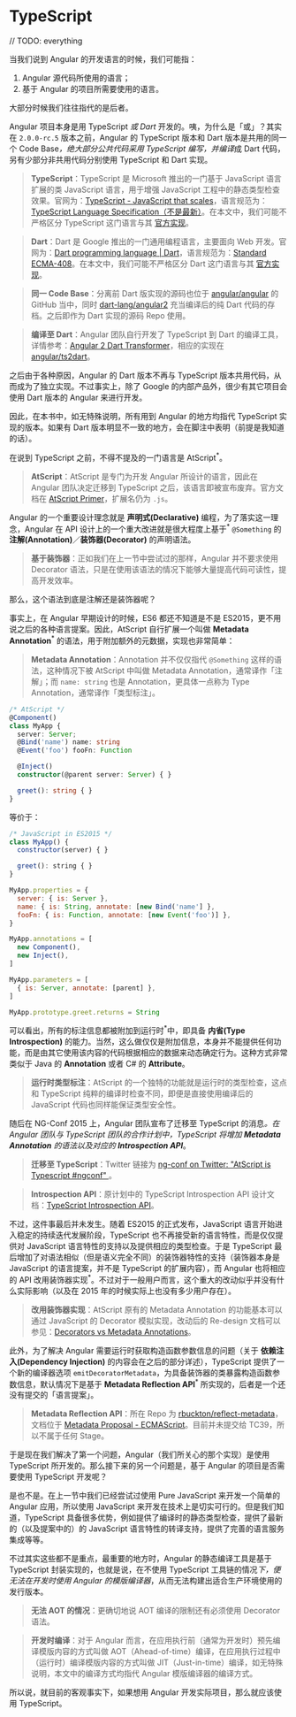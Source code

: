# TypeScript

// TODO: everything

当我们说到 Angular 的开发语言的时候，我们可能指：

1. Angular 源代码所使用的语言；
2. 基于 Angular 的项目所需要使用的语言。

大部分时候我们往往指代的是后者。

Angular 项目本身是用 TypeScript<sup>*</sup> 或 Dart<sup>*</sup> 开发的。咦，为什么是「或」？其实在 `2.0.0-rc.5` 版本之前，Angular 的 TypeScript 版本和 Dart 版本是共用的同一个 Code Base<sup>*</sup>，绝大部分公共代码采用 TypeScript 编写，并编译<sup>*</sup>成 Dart 代码，另有少部分非共用代码分别使用 TypeScript 和 Dart 实现。

> **TypeScript**：TypeScript 是 Microsoft 推出的一门基于 JavaScript 语言扩展的类 JavaScript 语言，用于增强 JavaScript 工程中的静态类型检查效果。官网为：[TypeScript - JavaScript that scales](http://www.typescriptlang.org/)，语言规范为：[TypeScript Language Specification（不是最新）](https://github.com/Microsoft/TypeScript/blob/master/doc/spec.md)。在本文中，我们可能不严格区分 TypeScript 这门语言与其 [官方实现](https://github.com/Microsoft/TypeScript)。

> **Dart**：Dart 是 Google 推出的一门通用编程语言，主要面向 Web 开发。官网为：[Dart programming language | Dart](https://www.dartlang.org/)，语言规范为：[Standard ECMA-408](http://www.ecma-international.org/publications/standards/Ecma-408-arch.htm)。在本文中，我们可能不严格区分 Dart 这门语言与其 [官方实现](https://github.com/dart-lang/sdk)。

> **同一 Code Base**：分离前 Dart 版实现的源码也位于 [angular/angular](https://github.com/angular/angular) 的 GitHub 当中，同时 [dart-lang/angular2](https://github.com/dart-lang/angular2) 充当编译后的纯 Dart 代码的存档。之后即作为 Dart 实现的源码 Repo 使用。

> **编译至 Dart**：Angular 团队自行开发了 TypeScript 到 Dart 的编译工具，详情参考：[Angular 2 Dart Transformer](https://docs.google.com/document/d/1Oe7m96QnOrilxpH1B5o9G_PnfBGovhH-n_o7RU6LYII/)，相应的实现在 [angular/ts2dart](https://github.com/angular/ts2dart)。

之后由于各种原因，Angular 的 Dart 版本不再与 TypeScript 版本共用代码，从而成为了独立实现。不过事实上，除了 Google 的内部产品外，很少有其它项目会使用 Dart 版本的 Angular 来进行开发。

因此，在本书中，如无特殊说明，所有用到 Angular 的地方均指代 TypeScript 实现的版本。如果有 Dart 版本明显不一致的地方，会在脚注中表明（前提是我知道的话）。

在说到 TypeScript 之前，不得不提及的一门语言是 AtScript<sup>*</sup>。

> **AtScript**：AtScript 是专门为开发 Angular 所设计的语言，因此在 Angular 团队决定迁移到 TypeScript 之后，该语言即被宣布废弃。官方文档在 [AtScript Primer](https://docs.google.com/document/d/11YUzC-1d0V1-Q3V0fQ7KSit97HnZoKVygDxpWzEYW0U/edit)，扩展名仍为 `.js`。

Angular 的一个重要设计理念就是 **声明式(Declarative)** 编程，为了落实这一理念，Angular 在 API 设计上的一个重大改进就是很大程度上基于<sup>*</sup> `@Something` 的 **注解(Annotation)**／**装饰器(Decorator)** 的声明语法。

> **基于装饰器**：正如我们在上一节中尝试过的那样，Angular 并不要求使用 Decorator 语法，只是在使用该语法的情况下能够大量提高代码可读性，提高开发效率。

那么，这个语法到底是注解还是装饰器呢？

事实上，在 Angular 早期设计的时候，ES6 都还不知道是不是 ES2015，更不用说之后的各种语言提案。因此，AtScript 自行扩展一个叫做 **Metadata Annotation**<sup>*</sup> 的语法，用于附加额外的元数据，实现也非常简单：

> **Metadata Annotation**：Annotation 并不仅仅指代 `@Something` 这样的语法，这种情况下被 AtScript 中叫做 Metadata Annotation，通常译作「注解」；而 `name: string` 也是 Annotation，更具体一点称为 Type Annotation，通常译作「类型标注」。

```typescript
/* AtScript */
@Component()
class MyApp {
  server: Server;
  @Bind('name') name: string
  @Event('foo') fooFn: Function

  @Inject()
  constructor(@parent server: Server) { }

  greet(): string { }
}
```

等价于：

```javascript
/* JavaScript in ES2015 */
class MyApp() {
  constructor(server) { }

  greet(): string { }
}

MyApp.properties = {
  server: { is: Server },
  name: { is: String, annotate: [new Bind('name'] },
  fooFn: { is: Function, annotate: [new Event('foo')] },
}

MyApp.annotations = [
  new Component(), 
  new Inject(),
]

MyApp.parameters = [
  { is: Server, annotate: [parent] },
]

MyApp.prototype.greet.returns = String
```

可以看出，所有的标注信息都被附加到运行时<sup>*</sup>中，即具备 **内省(Type Introspection)** 的能力。当然，这么做仅仅是附加信息，本身并不能提供任何功能，而是由其它使用该内容的代码根据相应的数据来动态确定行为。这种方式非常类似于 Java 的 **Annotation** 或者 C# 的 **Attribute**。

> **运行时类型标注**：AtScript 的一个独特的功能就是运行时的类型检查，这点和 TypeScript 纯粹的编译时检查不同，即便是直接使用编译后的 JavaScript 代码也同样能保证类型安全性。

随后在 NG-Conf 2015 上，Angular 团队宣布了迁移至 TypeScript 的消息<sup>*</sup>。在 Angular 团队与 TypeScript 团队的合作计划中，TypeScript 将增加 **Metadata Annotation** 的语法以及对应的 **Introspection API**<sup>*</sup>。

> **迁移至 TypeScript**：Twitter 链接为 [ng-conf on Twitter: "AtScript is Typescript #ngconf"
](https://twitter.com/ngconf/status/573521849780305920)。

> **Introspection API**：原计划中的 TypeScript Introspection API 设计文档：[TypeScript Introspection API](https://docs.google.com/document/d/1fvwKPz7z7O5gC5EZjTJBKotmOtAbd3mP5Net60k9lu8/edit#heading=h.v7s5x1d7wo5j)。

不过，这件事最后并未发生。随着 ES2015 的正式发布，JavaScript 语言开始进入稳定的持续迭代发展阶段，TypeScript 也不再接受新的语言特性，而是仅仅提供对 JavaScript 语言特性的支持以及提供相应的类型检查。于是 TypeScript 最后增加了对语法相似（但是语义完全不同）的装饰器特性的支持（装饰器本身是 JavaScript 的语言提案，并不是 TypeScript 的扩展内容），而 Angular 也将相应的 API 改用装饰器实现<sup>*</sup>。不过对于一般用户而言，这个重大的改动似乎并没有什么实际影响（以及在 2015 年的时候实际上也没有多少用户存在）。

> **改用装饰器实现**：AtScript 原有的 Metadata Annotation 的功能基本可以通过 JavaScript 的 Decorator 模拟实现，改动后的 Re-design 文档可以参见：[Decorators vs Metadata Annotations](https://docs.google.com/document/d/1QchMCOhxsNVQz2zNvmzy8ibDMPT46MLf79X1QiDc_fU/edit)。

此外，为了解决 Angular 需要运行时获取构造函数参数信息的问题（关于 **依赖注入(Dependency Injection)** 的内容会在之后的部分详述），TypeScript 提供了一个新的编译器选项 `emitDecoratorMetadata`，为具备装饰器的类暴露构造函数参数信息，默认情况下是基于 **Metadata Reflection API**<sup>*</sup> 所实现的，后者是一个还没有提交的「语言提案」。

> **Metadata Reflection API**：所在 Repo 为 [rbuckton/reflect-metadata](https://github.com/rbuckton/reflect-metadata)，文档位于 [Metadata Proposal - ECMAScript](https://rbuckton.github.io/reflect-metadata/)。目前并未提交给 TC39，所以不属于任何 Stage。

于是现在我们解决了第一个问题，Angular（我们所关心的那个实现）是使用 TypeScript 所开发的。那么接下来的另一个问题是，基于 Angular 的项目是否需要使用 TypeScript 开发呢？

是也不是。在上一节中我们已经尝试过使用 Pure JavaScript 来开发一个简单的 Angular 应用，所以使用 JavaScript 来开发在技术上是切实可行的。但是我们知道，TypeScript 具备很多优势，例如提供了编译时的静态类型检查，提供了最新的（以及提案中的）的 JavaScript 语言特性的转译支持，提供了完善的语言服务集成等等。

不过其实这些都不是重点，最重要的地方时，Angular 的静态编译工具是基于 TypeScript 封装实现的，也就是说，在不使用 TypeScript 工具链的情况<sup>*</sup>下，便无法在开发时使用 Angular 的模版编译器<sup>*</sup>，从而无法构建出适合生产环境使用的发行版本。

> **无法 AOT 的情况**：更确切地说 AOT 编译的限制还有必须使用 Decorator 语法。

> **开发时编译**：对于 Angular 而言，在应用执行前（通常为开发时）预先编译模版内容的方式叫做 AOT（Ahead-of-time）编译，在应用执行过程中（运行时）编译模版内容的方式叫做 JIT（Just-in-time）编译，如无特殊说明，本文中的编译方式均指代 Angular 模版编译器的编译方式。

所以说，就目前的客观事实下，如果想用 Angular 开发实际项目，那么就应该使用 TypeScript。
